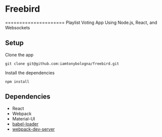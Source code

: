 # Freebird
=====================
Playlist Voting App Using Node.js, React, and Websockets

## Setup

Clone the app

```
git clone git@github.com:iamtonybologna/freebird.git
```

Install the dependencies

```
npm install
```

## Dependencies

* React
* Webpack
* Material-UI
* [babel-loader](https://github.com/babel/babel-loader)
* [webpack-dev-server](https://github.com/webpack/webpack-dev-server)

